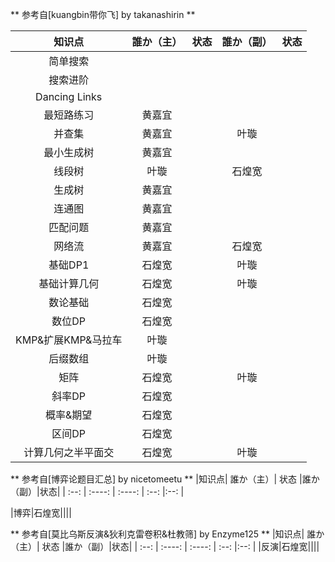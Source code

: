** 参考自[kuangbin带你飞] by takanashirin **

|知识点| 誰か（主）| 状态 |誰か（副）|状态|
| :--: | :----: | :----: | :--: |:--: |
|简单搜索|||||
|搜索进阶|||||
|Dancing Links|||||
|最短路练习|黄嘉宜||||
|并查集|黄嘉宜||叶璇||
|最小生成树|黄嘉宜||||
|线段树|叶璇||石煌宽||
|生成树|黄嘉宜||||
|连通图|黄嘉宜||||
|匹配问题|黄嘉宜||||
|网络流|黄嘉宜||石煌宽||
|基础DP1|石煌宽||叶璇||
|基础计算几何|石煌宽||叶璇||
|数论基础|石煌宽||||
|数位DP|石煌宽||||
|KMP&扩展KMP&马拉车|叶璇||||
|后缀数组|叶璇||||
|矩阵|石煌宽||叶璇||
|斜率DP|石煌宽||||
|概率&期望|石煌宽||||
|区间DP|石煌宽||||
|计算几何之半平面交|石煌宽||叶璇||

** 参考自[博弈论题目汇总] by nicetomeetu **
|知识点| 誰か（主）| 状态 |誰か（副）|状态|
| :--: | :----: | :----: | :--: |:--: |

|博弈|石煌宽||||

** 参考自[莫比乌斯反演&狄利克雷卷积&杜教筛] by Enzyme125 **
|知识点| 誰か（主）| 状态 |誰か（副）|状态|
| :--: | :----: | :----: | :--: |:--: |
|反演|石煌宽||||